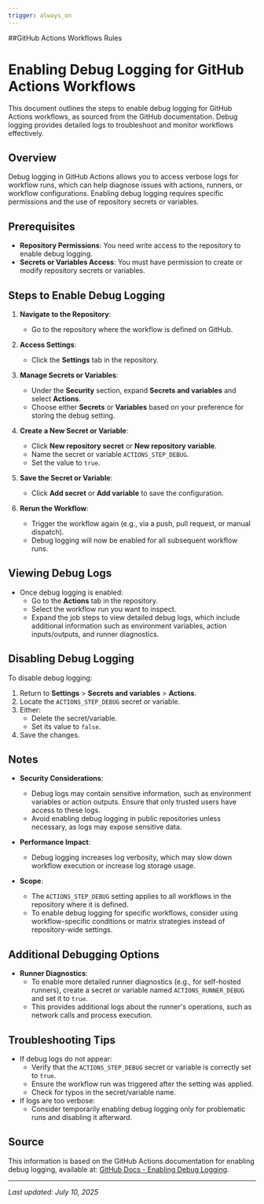 ```yaml
---
trigger: always_on
---
```


##GitHub Actions Workflows Rules

# Enabling Debug Logging for GitHub Actions Workflows

This document outlines the steps to enable debug logging for GitHub Actions workflows, as sourced from the GitHub documentation. Debug logging provides detailed logs to troubleshoot and monitor workflows effectively.

## Overview

Debug logging in GitHub Actions allows you to access verbose logs for workflow runs, which can help diagnose issues with actions, runners, or workflow configurations. Enabling debug logging requires specific permissions and the use of repository secrets or variables.

## Prerequisites

- **Repository Permissions**: You need write access to the repository to enable debug logging.
- **Secrets or Variables Access**: You must have permission to create or modify repository secrets or variables.

## Steps to Enable Debug Logging

1. **Navigate to the Repository**:
   - Go to the repository where the workflow is defined on GitHub.

2. **Access Settings**:
   - Click the **Settings** tab in the repository.

3. **Manage Secrets or Variables**:
   - Under the **Security** section, expand **Secrets and variables** and select **Actions**.
   - Choose either **Secrets** or **Variables** based on your preference for storing the debug setting.

4. **Create a New Secret or Variable**:
   - Click **New repository secret** or **New repository variable**.
   - Name the secret or variable `ACTIONS_STEP_DEBUG`.
   - Set the value to `true`.

5. **Save the Secret or Variable**:
   - Click **Add secret** or **Add variable** to save the configuration.

6. **Rerun the Workflow**:
   - Trigger the workflow again (e.g., via a push, pull request, or manual dispatch).
   - Debug logging will now be enabled for all subsequent workflow runs.

## Viewing Debug Logs

- Once debug logging is enabled:
  - Go to the **Actions** tab in the repository.
  - Select the workflow run you want to inspect.
  - Expand the job steps to view detailed debug logs, which include additional information such as environment variables, action inputs/outputs, and runner diagnostics.

## Disabling Debug Logging

To disable debug logging:
1. Return to **Settings** > **Secrets and variables** > **Actions**.
2. Locate the `ACTIONS_STEP_DEBUG` secret or variable.
3. Either:
   - Delete the secret/variable.
   - Set its value to `false`.
4. Save the changes.

## Notes

- **Security Considerations**:
  - Debug logs may contain sensitive information, such as environment variables or action outputs. Ensure that only trusted users have access to these logs.
  - Avoid enabling debug logging in public repositories unless necessary, as logs may expose sensitive data.

- **Performance Impact**:
  - Debug logging increases log verbosity, which may slow down workflow execution or increase log storage usage.

- **Scope**:
  - The `ACTIONS_STEP_DEBUG` setting applies to all workflows in the repository where it is defined.
  - To enable debug logging for specific workflows, consider using workflow-specific conditions or matrix strategies instead of repository-wide settings.

## Additional Debugging Options

- **Runner Diagnostics**:
  - To enable more detailed runner diagnostics (e.g., for self-hosted runners), create a secret or variable named `ACTIONS_RUNNER_DEBUG` and set it to `true`.
  - This provides additional logs about the runner's operations, such as network calls and process execution.

## Troubleshooting Tips

- If debug logs do not appear:
  - Verify that the `ACTIONS_STEP_DEBUG` secret or variable is correctly set to `true`.
  - Ensure the workflow run was triggered after the setting was applied.
  - Check for typos in the secret/variable name.
- If logs are too verbose:
  - Consider temporarily enabling debug logging only for problematic runs and disabling it afterward.

## Source

This information is based on the GitHub Actions documentation for enabling debug logging, available at: [GitHub Docs - Enabling Debug Logging](https://docs.github.com/en/actions/how-tos/monitoring-and-troubleshooting-workflows/troubleshooting-workflows/enabling-debug-logging).

---
*Last updated: July 10, 2025*